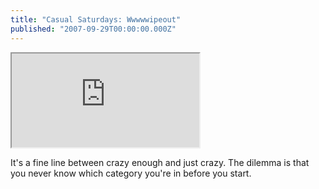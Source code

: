 ```yaml
---
title: "Casual Saturdays: Wwwwwipeout"
published: "2007-09-29T00:00:00.000Z"
---
```


<div class="videowrapper">
  <iframe src="https://www.youtube.com/embed/X62RNQssNQc" allowfullscreen></iframe>
</div>

It's a fine line between crazy enough and just crazy. The dilemma is that you never know which category you're in before you start.